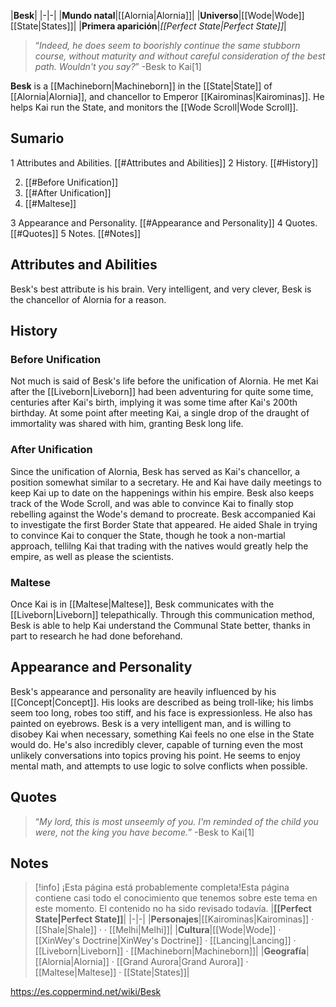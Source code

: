 |**Besk**|
|-|-|
|**Mundo natal**|[[Alornia\|Alornia]]|
|**Universo**|[[Wode\|Wode]] [[State\|States]]|
|**Primera aparición**|*[[Perfect State\|Perfect State]]*|

>“*Indeed, he does seem to boorishly continue the same stubborn course, without maturity and without careful consideration of the best path. Wouldn't you say?*”
\-Besk to Kai[1]


**Besk** is a [[Machineborn\|Machineborn]] in the [[State\|State]] of [[Alornia\|Alornia]], and chancellor to Emperor [[Kairominas\|Kairominas]]. He helps Kai run the State, and monitors the [[Wode Scroll\|Wode Scroll]].

## Sumario

1 Attributes and Abilities. [[#Attributes and Abilities]] 
2 History. [[#History]] 

2. [[#Before Unification]] 
2. [[#After Unification]] 
2. [[#Maltese]] 


3 Appearance and Personality. [[#Appearance and Personality]] 
4 Quotes. [[#Quotes]] 
5 Notes. [[#Notes]] 


## Attributes and Abilities
Besk's best attribute is his brain. Very intelligent, and very clever, Besk is the chancellor of Alornia for a reason.

## History
### Before Unification
Not much is said of Besk's life before the unification of Alornia. He met Kai after the [[Liveborn\|Liveborn]] had been adventuring for quite some time, centuries after Kai's birth, implying it was some time after Kai's 200th birthday. At some point after meeting Kai, a single drop of the draught of immortality was shared with him, granting Besk long life.

### After Unification
Since the unification of Alornia, Besk has served as Kai's chancellor, a position somewhat similar to a secretary. He and Kai have daily meetings to keep Kai up to date on the happenings within his empire. Besk also keeps track of the Wode Scroll, and was able to convince Kai to finally stop rebelling against the Wode's demand to procreate.
Besk accompanied Kai to investigate the first Border State that appeared. He aided Shale in trying to convince Kai to conquer the State, though he took a non-martial approach, tellilng Kai that trading with the natives would greatly help the empire, as well as please the scientists.

### Maltese
Once Kai is in [[Maltese\|Maltese]], Besk communicates with the [[Liveborn\|Liveborn]] telepathically. Through this communication method, Besk is able to help Kai understand the Communal State better, thanks in part to research he had done beforehand.

## Appearance and Personality
Besk's appearance and personality are heavily influenced by his [[Concept\|Concept]]. His looks are described as being troll-like; his limbs seem too long, robes too stiff, and his face is expressionless. He also has painted on eyebrows.
Besk is a very intelligent man, and is willing to disobey Kai when necessary, something Kai feels no one else in the State would do. He's also incredibly clever, capable of turning even the most unlikely conversations into topics proving his point. He seems to enjoy mental math, and attempts to use logic to solve conflicts when possible.

## Quotes
>“*My lord, this is most unseemly of you. I'm reminded of the child you were, not the king you have become.*”
\-Besk to Kai[1]


## Notes

> [!info] ¡Esta página está probablemente completa!Esta página contiene casi todo el conocimiento que tenemos sobre este tema en este momento.
El contenido no ha sido revisado todavía.
|**[[Perfect State\|Perfect State]]**|
|-|-|
|**Personajes**|[[Kairominas\|Kairominas]] · [[Shale\|Shale]] ·  · [[Melhi\|Melhi]]|
|**Cultura**|[[Wode\|Wode]] · [[XinWey's Doctrine\|XinWey's Doctrine]] · [[Lancing\|Lancing]] · [[Liveborn\|Liveborn]] · [[Machineborn\|Machineborn]]|
|**Geografía**|[[Alornia\|Alornia]] · [[Grand Aurora\|Grand Aurora]] · [[Maltese\|Maltese]] · [[State\|States]]|



https://es.coppermind.net/wiki/Besk